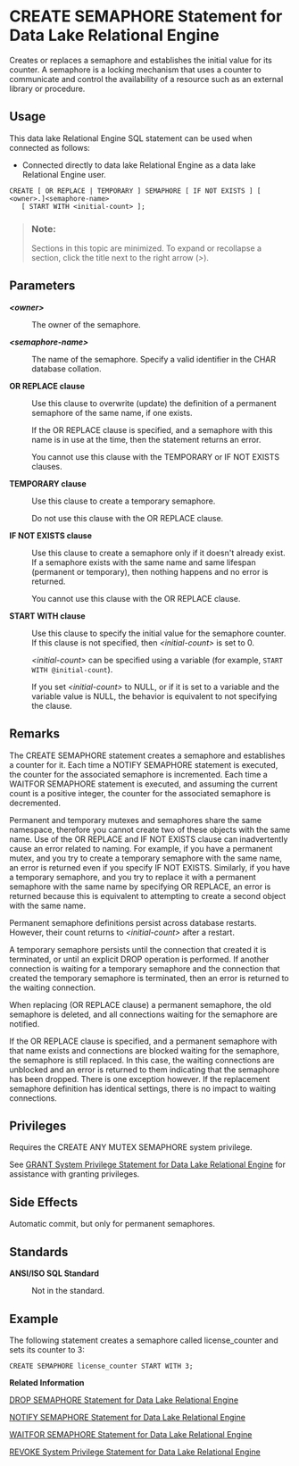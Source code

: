 <!-- loio816c77ee6ce210148f098361bc9303f2 -->

# CREATE SEMAPHORE Statement for Data Lake Relational Engine

Creates or replaces a semaphore and establishes the initial value for its counter. A semaphore is a locking mechanism that uses a counter to communicate and control the availability of a resource such as an external library or procedure.



<a name="loio816c77ee6ce210148f098361bc9303f2__section_ovp_dvr_znb"/>

## Usage

This data lake Relational Engine SQL statement can be used when connected as follows:

-   Connected directly to data lake Relational Engine as a data lake Relational Engine user.



```
CREATE [ OR REPLACE | TEMPORARY ] SEMAPHORE [ IF NOT EXISTS ] [ <owner>.]<semaphore-name>
   [ START WITH <initial-count> ];
```



> ### Note:  
> Sections in this topic are minimized. To expand or recollapse a section, click the title next to the right arrow \(*\>*\).



## Parameters


<dl>
<dt><b>

*<owner\>*

</b></dt>
<dd>

The owner of the semaphore.



</dd><dt><b>

*<semaphore-name\>*

</b></dt>
<dd>

The name of the semaphore. Specify a valid identifier in the CHAR database collation.



</dd><dt><b>

OR REPLACE clause

</b></dt>
<dd>

Use this clause to overwrite \(update\) the definition of a permanent semaphore of the same name, if one exists.

If the OR REPLACE clause is specified, and a semaphore with this name is in use at the time, then the statement returns an error.

You cannot use this clause with the TEMPORARY or IF NOT EXISTS clauses.



</dd><dt><b>

TEMPORARY clause

</b></dt>
<dd>

Use this clause to create a temporary semaphore.

Do not use this clause with the OR REPLACE clause.



</dd><dt><b>

IF NOT EXISTS clause

</b></dt>
<dd>

Use this clause to create a semaphore only if it doesn't already exist. If a semaphore exists with the same name and same lifespan \(permanent or temporary\), then nothing happens and no error is returned.

You cannot use this clause with the OR REPLACE clause.



</dd><dt><b>

START WITH clause

</b></dt>
<dd>

Use this clause to specify the initial value for the semaphore counter. If this clause is not specified, then *<initial-count\>* is set to 0.

*<initial-count\>* can be specified using a variable \(for example, `START WITH @initial-count`\).

If you set *<initial-count\>* to NULL, or if it is set to a variable and the variable value is NULL, the behavior is equivalent to not specifying the clause.



</dd>
</dl>



## Remarks

The CREATE SEMAPHORE statement creates a semaphore and establishes a counter for it. Each time a NOTIFY SEMAPHORE statement is executed, the counter for the associated semaphore is incremented. Each time a WAITFOR SEMAPHORE statement is executed, and assuming the current count is a positive integer, the counter for the associated semaphore is decremented.

Permanent and temporary mutexes and semaphores share the same namespace, therefore you cannot create two of these objects with the same name. Use of the OR REPLACE and IF NOT EXISTS clause can inadvertently cause an error related to naming. For example, if you have a permanent mutex, and you try to create a temporary semaphore with the same name, an error is returned even if you specify IF NOT EXISTS. Similarly, if you have a temporary semaphore, and you try to replace it with a permanent semaphore with the same name by specifying OR REPLACE, an error is returned because this is equivalent to attempting to create a second object with the same name.

Permanent semaphore definitions persist across database restarts. However, their count returns to *<initial-count\>* after a restart.

A temporary semaphore persists until the connection that created it is terminated, or until an explicit DROP operation is performed. If another connection is waiting for a temporary semaphore and the connection that created the temporary semaphore is terminated, then an error is returned to the waiting connection.

When replacing \(OR REPLACE clause\) a permanent semaphore, the old semaphore is deleted, and all connections waiting for the semaphore are notified.

If the OR REPLACE clause is specified, and a permanent semaphore with that name exists and connections are blocked waiting for the semaphore, the semaphore is still replaced. In this case, the waiting connections are unblocked and an error is returned to them indicating that the semaphore has been dropped. There is one exception however. If the replacement semaphore definition has identical settings, there is no impact to waiting connections.



## Privileges

Requires the CREATE ANY MUTEX SEMAPHORE system privilege.

See [GRANT System Privilege Statement for Data Lake Relational Engine](grant-system-privilege-statement-for-data-lake-relational-engine-a3dfcb0.md) for assistance with granting privileges.



## Side Effects

Automatic commit, but only for permanent semaphores.



## Standards


<dl>
<dt><b>

ANSI/ISO SQL Standard

</b></dt>
<dd>

Not in the standard.



</dd>
</dl>



## Example

The following statement creates a semaphore called license\_counter and sets its counter to 3:

```
CREATE SEMAPHORE license_counter START WITH 3;
```

**Related Information**  


[DROP SEMAPHORE Statement for Data Lake Relational Engine](drop-semaphore-statement-for-data-lake-relational-engine-816ee48.md "Drops a semaphore.")

[NOTIFY SEMAPHORE Statement for Data Lake Relational Engine](notify-semaphore-statement-for-data-lake-relational-engine-8171dbe.md "Increments the counter associated with a semaphore.")

[WAITFOR SEMAPHORE Statement for Data Lake Relational Engine](waitfor-semaphore-statement-for-data-lake-relational-engine-81803f2.md "Decrements the counter associated with a semaphore.")

[REVOKE System Privilege Statement for Data Lake Relational Engine](revoke-system-privilege-statement-for-data-lake-relational-engine-a3eadda.md "Removes specific system privileges from specific users and the right to administer the privilege.")

